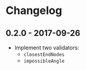 # Changelog

## 0.2.0 - 2017-09-26

- Implement two validators:
  - `closestEndNodes`
  - `impossibleAngle`
